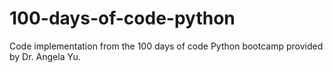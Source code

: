 # 100-days-of-code-python
Code implementation from the 100 days of code Python bootcamp provided by Dr. Angela Yu. 
